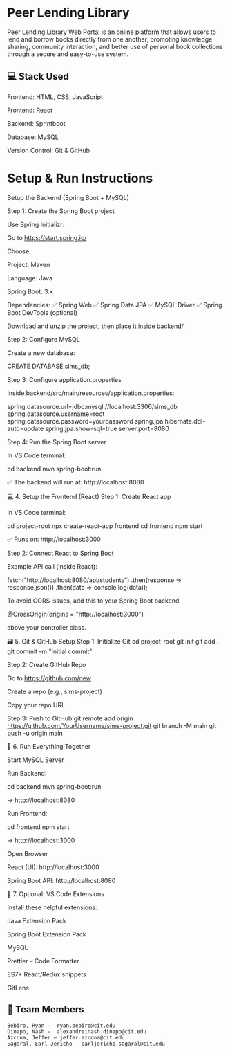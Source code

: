 # Peer Lending Library
Peer Lending Library Web Portal is an online platform that allows users to lend and borrow books directly from one another, promoting knowledge sharing, community interaction, and better use of personal book collections through a secure and easy-to-use system.

## 💻 Stack Used
Frontend: HTML, CSS, JavaScript 

Frontend: React

Backend: Sprintboot

Database: MySQL

Version Control: Git & GitHub

# Setup & Run Instructions

Setup the Backend (Spring Boot + MySQL)

Step 1: Create the Spring Boot project

Use Spring Initializr:

Go to https://start.spring.io/

Choose:

Project: Maven

Language: Java

Spring Boot: 3.x

Dependencies:
✅ Spring Web
✅ Spring Data JPA
✅ MySQL Driver
✅ Spring Boot DevTools (optional)

Download and unzip the project, then place it inside backend/.

Step 2: Configure MySQL

Create a new database:

CREATE DATABASE sims_db;

Step 3: Configure application.properties

Inside backend/src/main/resources/application.properties:

spring.datasource.url=jdbc:mysql://localhost:3306/sims_db
spring.datasource.username=root
spring.datasource.password=yourpassword
spring.jpa.hibernate.ddl-auto=update
spring.jpa.show-sql=true
server.port=8080

Step 4: Run the Spring Boot server

In VS Code terminal:

cd backend
mvn spring-boot:run


✅ The backend will run at:
http://localhost:8080

💻 4. Setup the Frontend (React)
Step 1: Create React app

In VS Code terminal:

cd project-root
npx create-react-app frontend
cd frontend
npm start


✅ Runs on: http://localhost:3000

Step 2: Connect React to Spring Boot

Example API call (inside React):

fetch("http://localhost:8080/api/students")
  .then(response => response.json())
  .then(data => console.log(data));


To avoid CORS issues, add this to your Spring Boot backend:

@CrossOrigin(origins = "http://localhost:3000")


above your controller class.

🗃️ 5. Git & GitHub Setup
Step 1: Initialize Git
cd project-root
git init
git add .
git commit -m "Initial commit"

Step 2: Create GitHub Repo

Go to https://github.com/new

Create a repo (e.g., sims-project)

Copy your repo URL

Step 3: Push to GitHub
git remote add origin https://github.com/YourUsername/sims-project.git
git branch -M main
git push -u origin main

🚀 6. Run Everything Together

Start MySQL Server

Run Backend:

cd backend
mvn spring-boot:run


→ http://localhost:8080

Run Frontend:

cd frontend
npm start


→ http://localhost:3000

Open Browser

React (UI): http://localhost:3000

Spring Boot API: http://localhost:8080

🧠 7. Optional: VS Code Extensions

Install these helpful extensions:

Java Extension Pack

Spring Boot Extension Pack

MySQL

Prettier – Code Formatter

ES7+ React/Redux snippets

GitLens

## 👥 Team Members
    Bebiro, Ryan –  ryan.bebiro@cit.edu
	Dinapo, Nash -	alexandreinash.dinapo@cit.edu
	Azcona, Jeffer – jeffer.azcona@cit.edu
	Sagaral, Earl Jericho - earljericho.sagaral@cit.edu

